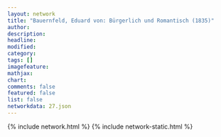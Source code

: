 ```yaml
---
layout: network
title: "Bauernfeld, Eduard von: Bürgerlich und Romantisch (1835)"
author:
description:
headline:
modified:
category:
tags: []
imagefeature: 
mathjax: 
chart: 
comments: false
featured: false
list: false
networkdata: 27.json
---
```

{% include network.html %}
{% include network-static.html %}
